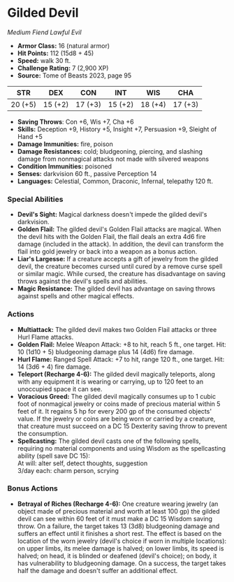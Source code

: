 # Gilded Devil

*Medium* *Fiend* *Lawful Evil*

- **Armor Class:** 16 (natural armor)
- **Hit Points:** 112 (15d8 + 45)
- **Speed:** walk 30 ft.
- **Challenge Rating:** 7 (2,900 XP)
- **Source:** Tome of Beasts 2023, page 95

| STR | DEX | CON | INT | WIS | CHA |
| --- | --- | --- | --- | --- | --- |
| 20 (+5) | 15 (+2) | 17 (+3) | 15 (+2) | 18 (+4) | 17 (+3) |

- **Saving Throws**: Con +6, Wis +7, Cha +6
- **Skills:** Deception +9, History +5, Insight +7, Persuasion +9, Sleight of Hand +5
- **Damage Immunities:** fire, poison
- **Damage Resistances:** cold; bludgeoning, piercing, and slashing damage from nonmagical attacks not made with silvered weapons
- **Condition Immunities:** poisoned
- **Senses:** darkvision 60 ft., passive Perception 14
- **Languages:** Celestial, Common, Draconic, Infernal, telepathy 120 ft.

### Special Abilities

- **Devil's Sight:** Magical darkness doesn't impede the gilded devil's darkvision.
- **Golden Flail:** The gilded devil's Golden Flail attacks are magical. When the devil hits with the Golden Flail, the flail deals an extra 4d6 fire damage (included in the attack). In addition, the devil can transform the flail into gold jewelry or back into a weapon as a bonus action.
- **Liar's Largesse:** If a creature accepts a gift of jewelry from the gilded devil, the creature becomes cursed until cured by a remove curse spell or similar magic. While cursed, the creature has disadvantage on saving throws against the devil's spells and abilities.
- **Magic Resistance:** The gilded devil has advantage on saving throws against spells and other magical effects.

### Actions

- **Multiattack:** The gilded devil makes two Golden Flail attacks or three Hurl Flame attacks.
- **Golden Flail:** Melee Weapon Attack: +8 to hit, reach 5 ft., one target. Hit: 10 (1d10 + 5) bludgeoning damage plus 14 (4d6) fire damage.
- **Hurl Flame:** Ranged Spell Attack: +7 to hit, range 120 ft., one target. Hit: 14 (3d6 + 4) fire damage.
- **Teleport (Recharge 4-6):** The gilded devil magically teleports, along with any equipment it is wearing or carrying, up to 120 feet to an unoccupied space it can see.
- **Voracious Greed:** The gilded devil magically consumes up to 1 cubic foot of nonmagical jewelry or coins made of precious material within 5 feet of it. It regains 5 hp for every 200 gp of the consumed objects' value. If the jewelry or coins are being worn or carried by a creature, that creature must succeed on a DC 15 Dexterity saving throw to prevent the consumption.
- **Spellcasting:** The gilded devil casts one of the following spells, requiring no material components and using Wisdom as the spellcasting ability (spell save DC 15):<br>At will: alter self, detect thoughts, suggestion<br>3/day each: charm person, scrying

### Bonus Actions

- **Betrayal of Riches (Recharge 4-6):** One creature wearing jewelry (an object made of precious material and worth at least 100 gp) the gilded devil can see within 60 feet of it must make a DC 15 Wisdom saving throw. On a failure, the target takes 13 (3d8) bludgeoning damage and suffers an effect until it finishes a short rest. The effect is based on the location of the worn jewelry (devil's choice if worn in multiple locations): on upper limbs, its melee damage is halved; on lower limbs, its speed is halved; on head, it is blinded or deafened (devil's choice); on body, it has vulnerability to bludgeoning damage. On a success, the target takes half the damage and doesn't suffer an additional effect.
